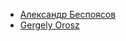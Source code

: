 - [Александр Беспоясов](https://bespoyasov.me)
- [Gergely Orosz](https://blog.pragmaticengineer.com/)
